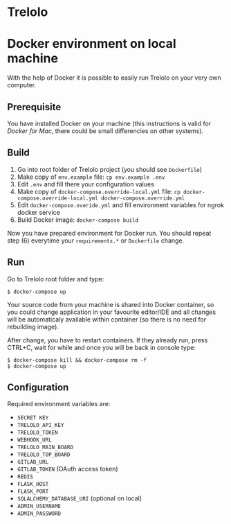 # Trelolo

# Docker environment on local machine

With the help of Docker it is possible to easily run Trelolo on your very
own computer.

## Prerequisite

You have installed Docker on your machine (this instructions is valid for
*Docker for Mac*, there could be small differencies on other systems).

## Build

1. Go into root folder of Trelolo project (you should see `Dockerfile`)
2. Make copy of `env.example` file: `cp env.example .env`
3. Edit `.env` and fill there your configuration values
4. Make copy of `docker-compose.override-local.yml` file:
   `cp docker-compose.override-local.yml docker-compose.override.yml`
5. Edit `docker-compose.overide.yml` and fill
   environment variables for ngrok docker service    
6. Build Docker image: `docker-compose build`

Now you have prepared environment for Docker run. You should repeat step (6)
everytime your `requirements.*` or `Dockerfile` change.

## Run

Go to Trelolo root folder and type:

    $ docker-compose up

Your source code from your machine is shared into Docker container, so you
could change application in your favourite editor/IDE and all changes will be
automaticaly available within container (so there is no need for rebuilding
image).

After change, you have to restart containers. If they already run, press
CTRL+C, wait for while and once you will be back in console type:

    $ docker-compose kill && docker-compose rm -f
    $ docker-compose up

## Configuration

Required environment variables are:

- `SECRET KEY`
- `TRELOLO_API_KEY`
- `TRELOLO_TOKEN`
- `WEBHOOK_URL`
- `TRELOLO_MAIN_BOARD`
- `TRELOLO_TOP_BOARD`
- `GITLAB_URL`
- `GITLAB_TOKEN` (OAuth access token)
- `REDIS`
- `FLASK_HOST`
- `FLASK_PORT`
- `SQLALCHEMY_DATABASE_URI` (optional on local)
- `ADMIN_USERNAME`
- `ADMIN_PASSWORD`
